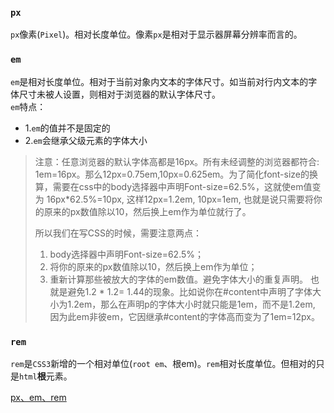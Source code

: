 ### `px`  
`px`像素(`Pixel`)。相对长度单位。像素`px`是相对于显示器屏幕分辨率而言的。   

### `em`  
`em`是相对长度单位。相对于当前对象内文本的字体尺寸。如当前对行内文本的字体尺寸未被人设置，则相对于浏览器的默认字体尺寸。  
`em`特点：  
+ 1.`em`的值并不是固定的   
+ 2.`em`会继承父级元素的字体大小   

> 注意：任意浏览器的默认字体高都是16px。所有未经调整的浏览器都符合: 1em=16px。那么12px=0.75em,10px=0.625em。为了简化font-size的换算，需要在css中的body选择器中声明Font-size=62.5%，这就使em值变为 16px*62.5%=10px, 这样12px=1.2em, 10px=1em, 也就是说只需要将你的原来的px数值除以10，然后换上em作为单位就行了。  
> 
>所以我们在写CSS的时候，需要注意两点：
>1. body选择器中声明Font-size=62.5%；
>2. 将你的原来的px数值除以10，然后换上em作为单位；
>3. 重新计算那些被放大的字体的em数值。避免字体大小的重复声明。
>也就是避免1.2 * 1.2= 1.44的现象。比如说你在#content中声明了字体大小为1.2em，那么在声明p的字体大小时就只能是1em，而不是1.2em, 因为此em非彼em，它因继承#content的字体高而变为了1em=12px。 

### `rem`  
`rem`是`CSS3`新增的一个相对单位(`root em`、根em)。`rem`相对长度单位。但相对的只是`html`**根**元素。   
  

[px、em、rem](https://www.runoob.com/w3cnote/px-em-rem-different.html)
